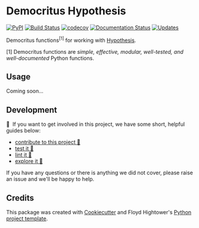 # Democritus Hypothesis

[![PyPI](https://img.shields.io/pypi/v/d8s_hypothesis.svg)](https://pypi.python.org/pypi/d8s_hypothesis)
[![Build Status](https://travis-ci.org/democritus-project/d8s_hypothesis.svg?branch=main)](https://travis-ci.org/democritus-project/d8s_hypothesis)
[![codecov](https://codecov.io/gh/democritus-project/d8s_hypothesis/branch/main/graph/badge.svg)](https://codecov.io/gh/democritus-project/d8s_hypothesis)
[![Documentation Status](https://readthedocs.org/projects/d8s-hypothesis/badge/?version=latest)](http://d8s-hypothesis.readthedocs.io/en/latest/?badge=latest)
[![Updates](https://pyup.io/repos/github/democritus-project/d8s_hypothesis/shield.svg)](https://pyup.io/repos/github/democritus-project/d8s_hypothesis/)

Democritus functions<sup>[1]</sup> for working with [Hypothesis](https://hypothesis.readthedocs.io/en/latest/).

[1] Democritus functions are <i>simple, effective, modular, well-tested, and well-documented</i> Python functions.

## Usage

Coming soon...

## Development

👋 &nbsp;If you want to get involved in this project, we have some short, helpful guides below:

- [contribute to this project 🥇][contributing]
- [test it 🧪][local-dev]
- [lint it 🧹][local-dev]
- [explore it 🔭][local-dev]

If you have any questions or there is anything we did not cover, please raise an issue and we'll be happy to help.

## Credits

This package was created with [Cookiecutter](https://github.com/audreyr/cookiecutter) and Floyd Hightower's [Python project template](https://github.com/fhightower-templates/python-project-template).

[contributing]: https://github.com/democritus-project/.github/blob/main/CONTRIBUTING.md#contributing-a-pr-
[local-dev]: https://github.com/democritus-project/.github/blob/main/CONTRIBUTING.md#local-development-
